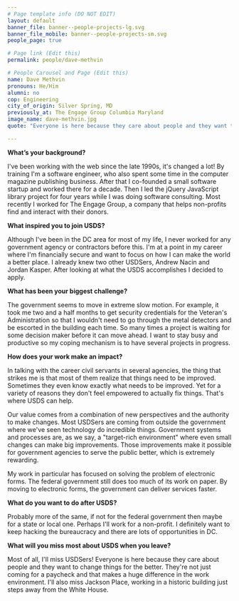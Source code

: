 ```yaml
---
# Page template info (DO NOT EDIT)
layout: default
banner_file: banner--people-projects-lg.svg
banner_file_mobile: banner--people-projects-sm.svg
people_page: true

# Page link (Edit this)
permalink: people/dave-methvin

# People Carousel and Page (Edit this)
name: Dave Methvin
pronouns: He/Him
alumni: no
cop: Engineering
city_of_origin: Silver Spring, MD
previously_at: The Engage Group Columbia Maryland
image_name: dave-methvin.jpg
quote: "Everyone is here because they care about people and they want to change things for the better. They're not just coming for a paycheck and that makes a huge difference in the work environment."

---
```


**What’s your background?**

I've been working with the web since the late 1990s, it's changed a lot! By training I'm a software engineer, who also spent some time in the computer magazine publishing business. After that I co-founded a small software startup and worked there for a decade. Then I led the jQuery JavaScript library project for four years while I was doing software consulting. Most recently I worked for The Engage Group, a company that helps non-profits find and interact with their donors.

**What inspired you to join USDS?**

Although I've been in the DC area for most of my life, I never worked for any government agency or contractors before this. I'm at a point in my career where I'm financially secure and want to focus on how I can make the world a better place. I already knew two other USDSers, Andrew Nacin and Jordan Kasper. After looking at what the USDS accomplishes I decided to apply.

**What has been your biggest challenge?**

The government seems to move in extreme slow motion. For example, it took me two and a half months to get security credentials for the Veteran's Administration so that I wouldn't need to go through the metal detectors and be escorted in the building each time. So many times a project is waiting for some decision maker before it can move ahead. I want to stay busy and productive so my coping mechanism is to have several projects in progress.

**How does your work make an impact?**

In talking with the career civil servants in several agencies, the thing that strikes me is that most of them realize that things need to be improved. Sometimes they even know exactly what needs to be improved. Yet for a variety of reasons they don't feel empowered to actually fix things. That's where USDS can help.

Our value comes from a combination of new perspectives and the authority to make changes. Most USDSers are coming from outside the government where we've seen technology do incredible things. Government systems and processes are, as we say, a "target-rich environment" where even small changes can make big improvements. Those improvements make it possible for government agencies to serve the public better, which is extremely rewarding.

My work in particular has focused on solving the problem of electronic forms. The federal government still does too much of its work on paper. By moving to electronic forms, the government can deliver services faster.

**What do you want to do after USDS?**

Probably more of the same, if not for the federal government then maybe for a state or local one. Perhaps I'll work for a non-profit. I definitely want to keep hacking the bureaucracy and there are lots of opportunities in DC.

**What will you miss most about USDS when you leave?**

Most of all, I'll miss USDSers! Everyone is here because they care about people and they want to change things for the better. They're not just coming for a paycheck and that makes a huge difference in the work environment. I'll also miss Jackson Place, working in a historic building just steps away from the White House.

